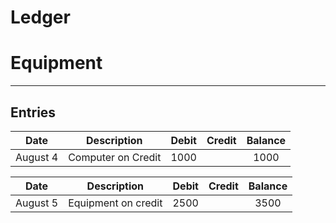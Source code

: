 # Ledger
# Equipment

---

## Entries


| Date | Description | Debit | Credit | Balance |
| :--: | :--: | :--: | :--: | :--: |
| August 4 | Computer on Credit | 1000 |  | 1000 |

| Date | Description | Debit | Credit | Balance |
| :--: | :--: | :--: | :--: | :--: |
| August 5 | Equipment on credit | 2500 |  | 3500 |


